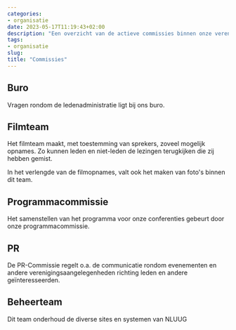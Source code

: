 ```yaml
---
categories:
- organisatie
date: 2023-05-17T11:19:43+02:00
description: "Een overzicht van de actieve commissies binnen onze vereniging en de bijbehorende taken."
tags:
- organisatie
slug:
title: "Commissies"
---
```


## Buro
Vragen rondom de ledenadministratie ligt bij ons buro.

## Filmteam
Het filmteam maakt, met toestemming van sprekers, zoveel mogelijk opnames. Zo kunnen leden en niet-leden de lezingen terugkijken die zij hebben gemist.

In het verlengde van de filmopnames, valt ook het maken van foto's binnen dit team.

## Programmacommissie
Het samenstellen van het programma voor onze conferenties gebeurt door onze programmacommissie.

## PR
De PR-Commissie regelt o.a. de communicatie rondom evenementen en andere verenigingsaangelegenheden richting leden en andere geïnteresseerden.

## Beheerteam
Dit team onderhoud de diverse sites en systemen van NLUUG
